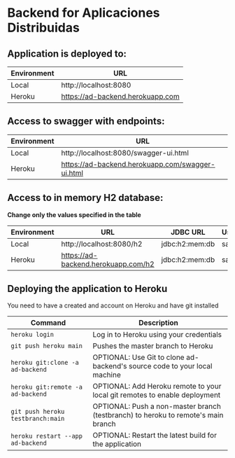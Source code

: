 # Backend for Aplicaciones Distribuidas

## Application is deployed to:

| Environment | URL                              |
|-------------|----------------------------------|
| Local       | http://localhost:8080            |
| Heroku      | https://ad-backend.herokuapp.com |

## Access to swagger with endpoints:

| Environment | URL                                              |
|-------------|--------------------------------------------------|
| Local       | http://localhost:8080/swagger-ui.html            |
| Heroku      | https://ad-backend.herokuapp.com/swagger-ui.html |

## Access to in memory H2 database:

**Change only the values specified in the table**

| Environment | URL                                 | JDBC URL       | Username |
|-------------|-------------------------------------|----------------|----------|
| Local       | http://localhost:8080/h2            | jdbc:h2:mem:db | sa       |
| Heroku      | https://ad-backend.herokuapp.com/h2 | jdbc:h2:mem:db | sa       |

## Deploying the application to Heroku

You need to have a created and account on Heroku and have git installed

| Command                           | Description                                                                       |
|-----------------------------------|-----------------------------------------------------------------------------------|
| `heroku login`                    | Log in to Heroku using your credentials                                           |
| `git push heroku main`            | Pushes the master branch to Heroku                                                |
| `heroku git:clone -a ad-backend`  | OPTIONAL: Use Git to clone ad-backend's source code to your local machine         |
| `heroku git:remote -a ad-backend` | OPTIONAL: Add Heroku remote to your local git remotes to enable deployment        |
| `git push heroku testbranch:main` | OPTIONAL: Push a non-master branch (testbranch) to heroku to remote's main branch |
| `heroku restart --app ad-backend` | OPTIONAL: Restart the latest build for the application                            |